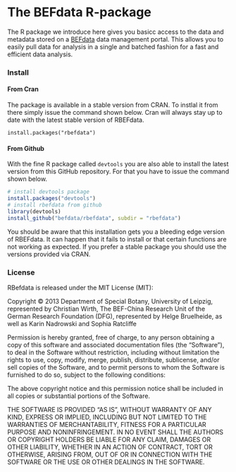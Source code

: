 The BEFdata R-package
=======================

The R package we introduce here gives you basicc access to the data and
metadata stored on a [BEFdata](https://github.com/befdata/befdata) data
management portal. This allows you to easily pull data for analysis in a single
and batched fashion for a fast and efficient data analysis.

### Install

#### From Cran

The package is available in a stable version from CRAN. To instlal it from
there simply issue the command shown below. Cran will always stay up to date
with the latest stable version of RBEFdata.

```
install.packages("rbefdata")
```

#### From Github

With the fine R package called `devtools` you are also able to install the
latest version from this GitHub repository. For that you have to issue the
command shown below.

```r
# install devtools package
install.packages("devtools")
# install rbefdata from github
library(devtools)
install_github("befdata/rbefdata", subdir = "rbefdata")
```

You should be aware that this installation gets you a bleeding edge version of
RBEFdata. It can happen that it fails to install or that certain functions are
not working as expected. If you prefer a stable package you should use the
versions provided via CRAN.

### License

RBefdata is released under the MIT License (MIT):

Copyright © 2013 Department of Special Botany, University of Leipzig,
represented by Christian Wirth, The BEF-China Research Unit of the German
Research Foundation (DFG), represented by Helge Bruelheide, as well as Karin
Nadrowski and Sophia Ratcliffe

Permission is hereby granted, free of charge, to any person obtaining a copy of
this software and associated documentation files (the “Software”), to deal in
the Software without restriction, including without limitation the rights to
use, copy, modify, merge, publish, distribute, sublicense, and/or sell copies
of the Software, and to permit persons to whom the Software is furnished to do
so, subject to the following conditions:

The above copyright notice and this permission notice shall be included in all
copies or substantial portions of the Software.

THE SOFTWARE IS PROVIDED “AS IS”, WITHOUT WARRANTY OF ANY KIND, EXPRESS OR
IMPLIED, INCLUDING BUT NOT LIMITED TO THE WARRANTIES OF MERCHANTABILITY, FITNESS
FOR A PARTICULAR PURPOSE AND NONINFRINGEMENT. IN NO EVENT SHALL THE AUTHORS
OR COPYRIGHT HOLDERS BE LIABLE FOR ANY CLAIM, DAMAGES OR OTHER LIABILITY,
WHETHER IN AN ACTION OF CONTRACT, TORT OR OTHERWISE, ARISING FROM, OUT OF OR IN
CONNECTION WITH THE SOFTWARE OR THE USE OR OTHER DEALINGS IN THE SOFTWARE.
